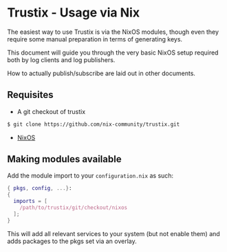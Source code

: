 # Trustix - Usage via Nix

The easiest way to use Trustix is via the NixOS modules, though even they require some manual preparation in terms of generating keys.

This document will guide you through the very basic NixOS setup required both by log clients and log publishers.

How to actually publish/subscribe are laid out in other documents.

## Requisites

- A git checkout of trustix
``` sh
$ git clone https://github.com/nix-community/trustix.git
```

- [NixOS](https://nixos.org)

## Making modules available

Add the module import to your `configuration.nix` as such:
``` nix
{ pkgs, config, ...}:
{
  imports = [
    /path/to/trustix/git/checkout/nixos
  ];
}
```

This will add all relevant services to your system (but not enable them) and adds packages to the pkgs set via an overlay.

